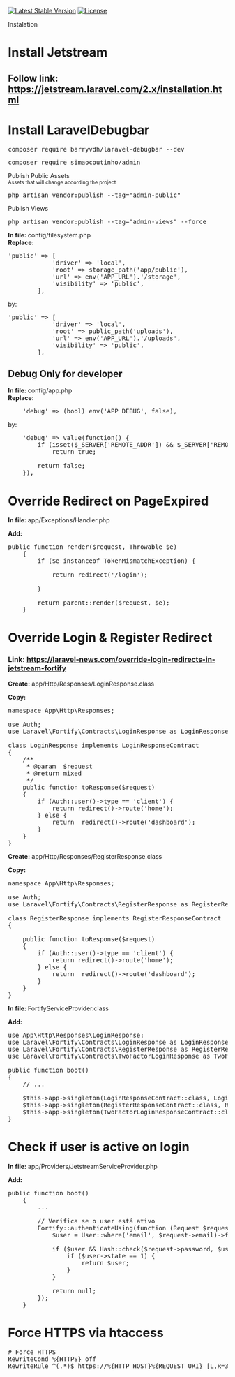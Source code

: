 <p>
<a href="https://packagist.org/packages/simaocoutinho/admin"><img src="https://img.shields.io/badge/version-0.3.1-informational" alt="Latest Stable Version"></a>
<a href="https://packagist.org/packages/simaocoutinho/admin"><img src="https://img.shields.io/packagist/l/laravel/framework" alt="License"></a>
</p>

Instalation

# Install Jetstream

## Follow link: https://jetstream.laravel.com/2.x/installation.html

# Install LaravelDebugbar

<pre>
composer require barryvdh/laravel-debugbar --dev
</pre>

<pre>
composer require simaocoutinho/admin
</pre>

Publish Public Assets
<br>
<small>Assets that will change according the project</small>
<pre>
php artisan vendor:publish --tag="admin-public"
</pre>

Publish Views
<pre>
php artisan vendor:publish --tag="admin-views" --force
</pre>

<strong>In file: </strong>config/filesystem.php
<br>
<strong>Replace:</strong>
<pre>
'public' => [
            'driver' => 'local',
            'root' => storage_path('app/public'),
            'url' => env('APP_URL').'/storage',
            'visibility' => 'public',
        ],
</pre>

by:

<pre>
'public' => [
            'driver' => 'local',
            'root' => public_path('uploads'),
            'url' => env('APP_URL').'/uploads',
            'visibility' => 'public',
        ],
</pre>

## Debug Only for developer
<strong>In file: </strong>config/app.php
<br>
<strong>Replace:</strong>

<pre>
    'debug' => (bool) env('APP_DEBUG', false),
</pre>

by:

<pre>
    'debug' => value(function() {
        if (isset($_SERVER['REMOTE_ADDR']) && $_SERVER['REMOTE_ADDR'] == 'IP')
            return true;

        return false;
    }),
</pre>

# Override Redirect on PageExpired

<strong>In file: </strong>app/Exceptions/Handler.php

<strong>Add:</strong>

<pre>
public function render($request, Throwable $e)
    {
        if ($e instanceof TokenMismatchException) {

            return redirect('/login');

        }

        return parent::render($request, $e);
    }
</pre>

# Override Login & Register Redirect

### Link: https://laravel-news.com/override-login-redirects-in-jetstream-fortify

<strong>Create:</strong> app/Http/Responses/LoginResponse.class

<strong>Copy:</strong>
<pre>
namespace App\Http\Responses;

use Auth;
use Laravel\Fortify\Contracts\LoginResponse as LoginResponseContract;

class LoginResponse implements LoginResponseContract
{
    /**
     * @param  $request
     * @return mixed
     */
    public function toResponse($request)
    {
        if (Auth::user()->type == 'client') {
            return redirect()->route('home');
        } else {
            return  redirect()->route('dashboard');
        }
    }
}
</pre>

<strong>Create:</strong> app/Http/Responses/RegisterResponse.class

<strong>Copy:</strong>

<pre>
namespace App\Http\Responses;

use Auth;
use Laravel\Fortify\Contracts\RegisterResponse as RegisterResponseContract;

class RegisterResponse implements RegisterResponseContract
{

    public function toResponse($request)
    {
        if (Auth::user()->type == 'client') {
            return redirect()->route('home');
        } else {
            return  redirect()->route('dashboard');
        }
    }
}
</pre>

<strong>In file: </strong> FortifyServiceProvider.class

<strong>Add:</strong>
<pre>
use App\Http\Responses\LoginResponse;
use Laravel\Fortify\Contracts\LoginResponse as LoginResponseContract;
use Laravel\Fortify\Contracts\RegisterResponse as RegisterResponseContract;
use Laravel\Fortify\Contracts\TwoFactorLoginResponse as TwoFactorLoginResponseContract;

public function boot()
{
    // ...
    
    $this->app->singleton(LoginResponseContract::class, LoginResponse::class);
    $this->app->singleton(RegisterResponseContract::class, RegisterResponse::class);
    $this->app->singleton(TwoFactorLoginResponseContract::class, LoginResponse::class);
}
</pre>

# Check if user is active on login

<strong>In file: </strong>app/Providers/JetstreamServiceProvider.php

<strong>Add:</strong>

<pre>
public function boot()
    {
        ...

        // Verifica se o user está ativo
        Fortify::authenticateUsing(function (Request $request) {
            $user = User::where('email', $request->email)->first();

            if ($user && Hash::check($request->password, $user->password)) {
                if ($user->state == 1) {
                    return $user;
                }
            }

            return null;
        });
    }
</pre>

# Force HTTPS via htaccess

<pre>
# Force HTTPS
RewriteCond %{HTTPS} off
RewriteRule ^(.*)$ https://%{HTTP_HOST}%{REQUEST_URI} [L,R=301]
</pre>
